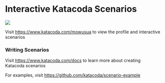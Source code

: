 # Interactive Katacoda Scenarios

[![](http://shields.katacoda.com/katacoda/mowusua/count.svg)](https://www.katacoda.com/mowusua "Get your profile on Katacoda.com")

Visit https://www.katacoda.com/mowusua to view the profile and interactive scenarios

### Writing Scenarios
Visit https://www.katacoda.com/docs to learn more about creating Katacoda scenarios

For examples, visit https://github.com/katacoda/scenario-example
